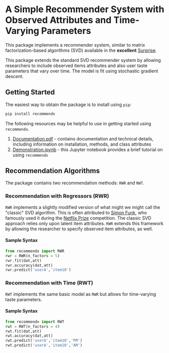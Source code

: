# A Simple Recommender System with Observed Attributes and Time-Varying Parameters

This package implements a recommender system, similar to matrix factorization-based algorithms (SVD) available in the
**excellent** [Surprise](http://surpriselib.com/). 

This package extends the standard SVD recommender system by allowing researchers to include observed items attributes and
also user taste parameters that vary over time. The model is fit using stochastic gradient descent.

## Getting Started
The easiest way to obtain the package is to install using ``pip``:
```python
pip install recommendx
```
The following resources may be helpful to use in getting started using ``recommendx``.

1. [Documentation.pdf](https://github.com/adrennhoff/recommendx/blob/master/Extras/Documentation.pdf) - contains documentation and technical details, including information on installation, methods, and class attributes
2. [Demonstration.ipynb](https://github.com/adrennhoff/recommendx/blob/master/Extras/Demonstration.ipynb) - this Jupyter notebook provides a brief tutorial on using ``recommendx``

## Recommendation Algorithms

The package contains two recommendation methods: `RWR` and `RWT`. 

### Recommendation with Regressors (RWR)

`RWR` implements a slightly modified version of what might we might call the "classic" SVD algorithm. This is often attributed to [Simon Funk](https://sifter.org/~simon/journal/20061211.html), who famously used it during the [Netflix Prize](https://www.netflixprize.com/) competition. The classic SVD approach relies only upon latent item attributes. `RWR` extends this framework by allowing the researcher to specify observed item attributes, as well.

#### Sample Syntax
```python
from recommendx import RWR
rwr = RWR(n_factors = 5)
rwr.fit(dat,att)
rwr.accuracy(dat,att)
rwr.predict('userA','item10')
```

### Recommendation with Time (RWT)

`RWT` implements the same basic model as `RWR` but allows for time-varying taste parameters.

#### Sample Syntax
```python
from recommendx import RWT
rwt = RWT(n_factors = 4)
rwt.fit(dat,att)
rwt.accuracy(dat,att)
rwt.predict('userA','item10','PM')
rwt.predict('userA','item10','AM')
```
